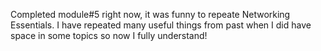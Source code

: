 Completed module#5 right now, it was funny to repeate Networking Essentials. I have repeated many useful things from past when I did have space in some topics so now I fully understand!
